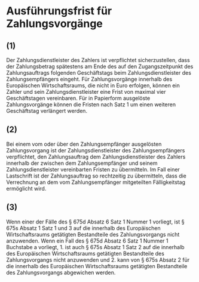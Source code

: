 # Ausführungsfrist für Zahlungsvorgänge



## (1)

 Der Zahlungsdienstleister des Zahlers ist verpflichtet sicherzustellen, dass der Zahlungsbetrag spätestens am Ende des auf den Zugangszeitpunkt des Zahlungsauftrags folgenden Geschäftstags beim Zahlungsdienstleister des Zahlungsempfängers eingeht. Für Zahlungsvorgänge innerhalb des Europäischen Wirtschaftsraums, die nicht in Euro erfolgen, können ein Zahler und sein Zahlungsdienstleister eine Frist von maximal vier Geschäftstagen vereinbaren. Für in Papierform ausgelöste Zahlungsvorgänge können die Fristen nach Satz 1 um einen weiteren Geschäftstag verlängert werden.

## (2)

 Bei einem vom oder über den Zahlungsempfänger ausgelösten Zahlungsvorgang ist der Zahlungsdienstleister des Zahlungsempfängers verpflichtet, den Zahlungsauftrag dem Zahlungsdienstleister des Zahlers innerhalb der zwischen dem Zahlungsempfänger und seinem Zahlungsdienstleister vereinbarten Fristen zu übermitteln. Im Fall einer Lastschrift ist der Zahlungsauftrag so rechtzeitig zu übermitteln, dass die Verrechnung an dem vom Zahlungsempfänger mitgeteilten Fälligkeitstag ermöglicht wird.

## (3)

 Wenn einer der Fälle des § 675d Absatz 6 Satz 1 Nummer 1 vorliegt, ist § 675s Absatz 1 Satz 1 und 3 auf die innerhalb des Europäischen Wirtschaftsraums getätigten Bestandteile des Zahlungsvorgangs nicht anzuwenden. Wenn ein Fall des § 675d Absatz 6 Satz 1 Nummer 1 Buchstabe a vorliegt,  1.
 ist auch § 675s Absatz 1 Satz 2 auf die innerhalb des Europäischen Wirtschaftsraums getätigten Bestandteile des Zahlungsvorgangs nicht anzuwenden und
 2.
 kann von § 675s Absatz 2 für die innerhalb des Europäischen Wirtschaftsraums getätigten Bestandteile des Zahlungsvorgangs abgewichen werden.
 

